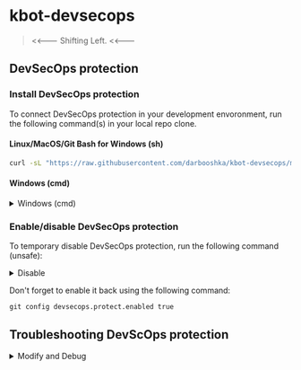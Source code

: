 # kbot-devsecops

> <<--- Shifting Left. <<---

## DevSecOps protection

### Install DevSecOps protection

To connect DevSecOps protection in your development envoronment,
run the following command(s) in your local repo clone.

#### Linux/MacOS/Git Bash for Windows (sh)

```sh
curl -sL "https://raw.githubusercontent.com/darbooshka/kbot-devsecops/main/shiftleft/install.sh" | sh
```

#### Windows (cmd)

<details>
  <summary>Windows (cmd)</summary>

Delegated to mid/jun devops staff.

```cmd
@"%SystemRoot%\System32\WindowsPowerShell\v1.0\powershell.exe" -NoProfile -InputFormat None -ExecutionPolicy Bypass -Command "[System.Net.ServicePointManager]::SecurityProtocol = 3072; iex ((New-Object System.Net.WebClient).DownloadString('https://raw.githubusercontent.com/darbooshka/kbot-devsecops/main/shiftleft/install.ps1'))"
```

</details>

### Enable/disable DevSecOps protection

To temporary disable DevSecOps protection, run the following command (unsafe):

<details>
  <summary>Disable</summary>

```terminal
git config devsecops.protect.enabled false
```

</details>

Don't forget to enable it back using the following command:

```terminal
git config devsecops.protect.enabled true
```

## Troubleshooting DevScOps protection

<details>
  <summary>Modify and Debug</summary>

### Modify and Debug

Remember, repo cloned by the snipopets below may not match your local non-pushed changes.

```sh
cd $(git rev-parse --show-toplevel)
./shiftleft/install.sh
```

```cmd
FOR /f %%i IN ('git rev-parse --show-toplevel') DO SET GIT_REPO_ROOT=%%i
cd %GIT_REPO_ROOT%

@"%SystemRoot%\System32\WindowsPowerShell\v1.0\powershell.exe" -NoProfile -InputFormat None -ExecutionPolicy Bypass -Command "[System.Net.ServicePointManager]::SecurityProtocol = 3072; iex ./shiftleft/install.ps1"
```

</details>
